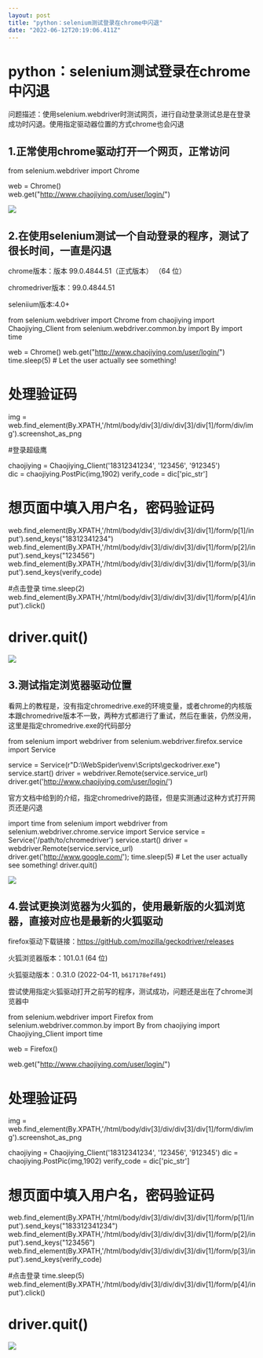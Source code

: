 ```yaml
---
layout: post
title: "python：selenium测试登录在chrome中闪退"
date: "2022-06-12T20:19:06.411Z"
---
```

python：selenium测试登录在chrome中闪退
=============================

问题描述：使用selenium.webdriver时测试网页，进行自动登录测试总是在登录成功时闪退。使用指定驱动器位置的方式chrome也会闪退

1.正常使用chrome驱动打开一个网页，正常访问
-------------------------

from selenium.webdriver import Chrome  
  
web = Chrome()  
web.get("http://www.chaojiying.com/user/login/")

![](https://img2022.cnblogs.com/blog/1538923/202206/1538923-20220612175729579-967605353.gif)

2.在使用selenium测试一个自动登录的程序，测试了很长时间，一直是闪退
--------------------------------------

chrome版本：版本 99.0.4844.51（正式版本） （64 位）

chromedriver版本：99.0.4844.51

seleniium版本:4.0+

from selenium.webdriver import Chrome
from chaojiying import Chaojiying\_Client
from selenium.webdriver.common.by import By
import time

web \= Chrome()
web.get("http://www.chaojiying.com/user/login/")
time.sleep(5) # Let the user actually see something!

# 处理验证码
img \= web.find\_element(By.XPATH,'/html/body/div\[3\]/div/div\[3\]/div\[1\]/form/div/img').screenshot\_as\_png

#登录超级鹰

chaojiying \= Chaojiying\_Client('18312341234', '123456', '912345')   
dic \= chaojiying.PostPic(img,1902)
verify\_code \= dic\['pic\_str'\]

# 想页面中填入用户名，密码验证码
web.find\_element(By.XPATH,'/html/body/div\[3\]/div/div\[3\]/div\[1\]/form/p\[1\]/input').send\_keys("18312341234") 
web.find\_element(By.XPATH,'/html/body/div\[3\]/div/div\[3\]/div\[1\]/form/p\[2\]/input').send\_keys("123456")
web.find\_element(By.XPATH,'/html/body/div\[3\]/div/div\[3\]/div\[1\]/form/p\[3\]/input').send\_keys(verify\_code)

#点击登录
time.sleep(2)
web.find\_element(By.XPATH,'/html/body/div\[3\]/div/div\[3\]/div\[1\]/form/p\[4\]/input').click()

# driver.quit()

![](https://img2022.cnblogs.com/blog/1538923/202206/1538923-20220612180455606-964257147.gif)

3.测试指定浏览器驱动位置
-------------

看网上的教程是，没有指定chromedrive.exe的环境变量，或者chrome的内核版本跟chromedrive版本不一致，两种方式都进行了重试，然后在重装，仍然没用，这里是指定chromedrive.exe的代码部分

from selenium import webdriver
from selenium.webdriver.firefox.service import Service

service \= Service(r"D:\\WebSpider\\venv\\Scripts\\geckodriver.exe")
service.start()
driver \= webdriver.Remote(service.service\_url)
driver.get('http://www.chaojiying.com/user/login/')

官方文档中给到的介绍，指定chromedrive的路径，但是实测通过这种方式打开网页还是闪退

import time
from selenium import webdriver
from selenium.webdriver.chrome.service import Service
service \= Service('/path/to/chromedriver')
service.start()
driver \= webdriver.Remote(service.service\_url)
driver.get('http://www.google.com/');
time.sleep(5) # Let the user actually see something!
driver.quit()

![](https://img2022.cnblogs.com/blog/1538923/202206/1538923-20220612181124114-1761571898.png)

4.尝试更换浏览器为火狐的，使用最新版的火狐浏览器，直接对应也是最新的火狐驱动
---------------------------------------

firefox驱动下载链接：https://gitHub.com/mozilla/geckodriver/releases

火狐浏览器版本：101.0.1 (64 位)

火狐驱动版本：0.31.0 (2022-04-11, `b617178ef491`)

尝试使用指定火狐驱动打开之前写的程序，测试成功，问题还是出在了chrome浏览器中

from selenium.webdriver import Firefox
from selenium.webdriver.common.by import By
from chaojiying import Chaojiying\_Client
import time

web \= Firefox()

web.get("http://www.chaojiying.com/user/login/")
# 处理验证码
img \= web.find\_element(By.XPATH,'/html/body/div\[3\]/div/div\[3\]/div\[1\]/form/div/img').screenshot\_as\_png

chaojiying \= Chaojiying\_Client('18312341234', '123456', '912345')
dic \= chaojiying.PostPic(img,1902)
verify\_code \= dic\['pic\_str'\]

# 想页面中填入用户名，密码验证码
web.find\_element(By.XPATH,'/html/body/div\[3\]/div/div\[3\]/div\[1\]/form/p\[1\]/input').send\_keys("183312341234")
web.find\_element(By.XPATH,'/html/body/div\[3\]/div/div\[3\]/div\[1\]/form/p\[2\]/input').send\_keys("123456")
web.find\_element(By.XPATH,'/html/body/div\[3\]/div/div\[3\]/div\[1\]/form/p\[3\]/input').send\_keys(verify\_code)

#点击登录
time.sleep(5)
web.find\_element(By.XPATH,'/html/body/div\[3\]/div/div\[3\]/div\[1\]/form/p\[4\]/input').click()

# driver.quit()

![](https://img2022.cnblogs.com/blog/1538923/202206/1538923-20220612182157875-542363380.gif)